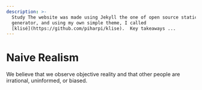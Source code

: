```yaml
---
description: >-
  Study The website was made using Jekyll the one of open source static sites
  generator, and using my own simple theme, I called
  [klisé](https://github.com/piharpi/klise).  Key takeaways ...
---
```


# Naive Realism

We believe that we observe objective reality and that other people are irrational, uninformed, or biased.
